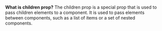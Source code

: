 
**What is children prop?**
The children prop is a special prop that is used to pass children elements to a component. It is used to pass elements between components, such as a list of items or a set of nested components.